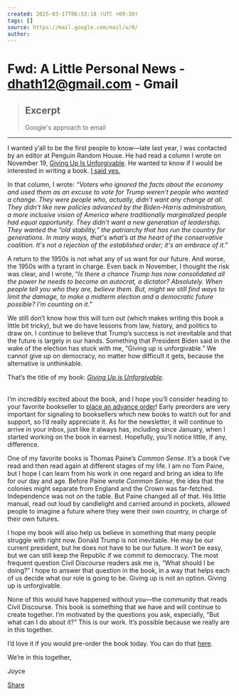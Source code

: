 ```yaml
---
created: 2025-03-17T06:53:18 (UTC +09:30)
tags: []
source: https://mail.google.com/mail/u/0/
author: 
---
```


# Fwd: A Little Personal News - dhath12@gmail.com - Gmail

> ## Excerpt
> Google's approach to email

---
I wanted y’all to be the first people to know—late last year, I was contacted by an editor at Penguin Random House. He had read a column I wrote on November 19, [Giving Up Is Unforgivable](https://substack.com/redirect/d543b545-1a99-49a4-a7e8-d2725221226d?j=eyJ1IjoieG00Z2wifQ.cMPmiHfhApMk--EgRKQgXwBmONUL9XrWZ5hRR7JL2P8). He wanted to know if I would be interested in writing a book. [I said yes.](https://substack.com/redirect/66bd89bd-b628-4405-8b8f-0ac1912a250f?j=eyJ1IjoieG00Z2wifQ.cMPmiHfhApMk--EgRKQgXwBmONUL9XrWZ5hRR7JL2P8)

In that column, I wrote: _“Voters who ignored the facts about the economy and used them as an excuse to vote for Trump weren’t people who wanted a change. They were people who, actually, didn’t want any change at all. They didn't like new policies advanced by the Biden-Harris administration, a more inclusive vision of America where traditionally marginalized people had equal opportunity. They didn’t want a new generation of leadership. They wanted the “old stability,” the patriarchy that has run the country for generations. In many ways, that's what’s at the heart of the conservative coalition. It's not a rejection of the established order; it's an embrace of it.”_

A return to the 1950s is not what any of us want for our future. And worse, the 1950s with a tyrant in charge. Even back in November, I thought the risk was clear, and I wrote, “_Is there a chance Trump has now consolidated all the power he needs to become an autocrat, a dictator? Absolutely. When people tell you who they are, believe them. But, might we still find ways to limit the damage, to make a midterm election and a democratic future possible? I’m counting on it.”_

We still don’t know how this will turn out (which makes writing this book a little bit tricky), but we do have lessons from law, history, and politics to draw on. I continue to believe that Trump’s success is not inevitable and that the future is largely in our hands. Something that President Biden said in the wake of the election has stuck with me, “Giving up is unforgivable.” We cannot give up on democracy, no matter how difficult it gets, because the alternative is unthinkable.

That’s the title of my book: _[Giving Up is Unforgivable](https://substack.com/redirect/66bd89bd-b628-4405-8b8f-0ac1912a250f?j=eyJ1IjoieG00Z2wifQ.cMPmiHfhApMk--EgRKQgXwBmONUL9XrWZ5hRR7JL2P8)_.

|  |  |  |
|--|--|--|

I’m incredibly excited about the book, and I hope you’ll consider heading to your favorite bookseller to [place an advance order](https://substack.com/redirect/66bd89bd-b628-4405-8b8f-0ac1912a250f?j=eyJ1IjoieG00Z2wifQ.cMPmiHfhApMk--EgRKQgXwBmONUL9XrWZ5hRR7JL2P8)! Early preorders are very important for signaling to booksellers which new books to watch out for and support, so I’d really appreciate it. As for the newsletter, it will continue to arrive in your inbox, just like it always has, including since January, when I started working on the book in earnest. Hopefully, you’ll notice little, if any, difference. 

One of my favorite books is Thomas Paine’s _Common Sense_. It’s a book I’ve read and then read again at different stages of my life. I am no Tom Paine, but I hope I can learn from his work in one regard and bring an idea to life for our day and age. Before Paine wrote _Common Sense_, the idea that the colonies might separate from England and the Crown was far-fetched. Independence was not on the table. But Paine changed all of that. His little manual, read out loud by candlelight and carried around in pockets, allowed people to imagine a future where they were their own country, in charge of their own futures.

I hope my book will also help us believe in something that many people struggle with right now. Donald Trump is not inevitable. He may be our current president, but he does not have to be our future. It won’t be easy, but we can still keep the Republic if we commit to democracy. The most frequent question Civil Discourse readers ask me is, “What should I be doing?” I hope to answer that question in the book, in a way that helps each of us decide what our role is going to be. Giving up is not an option. Giving up is unforgivable.

None of this would have happened without you—the community that reads Civil Discourse. This book is something that we have and will continue to create together. I’m motivated by the questions you ask, especially, “But what can I do about it?” This is our work. It’s possible because we really are in this together.

I’d love it if you would pre-order the book today. You can do that [here](https://substack.com/redirect/66bd89bd-b628-4405-8b8f-0ac1912a250f?j=eyJ1IjoieG00Z2wifQ.cMPmiHfhApMk--EgRKQgXwBmONUL9XrWZ5hRR7JL2P8).

We’re in this together,

Joyce

[Share](https://substack.com/app-link/post?publication_id=607357&post_id=158739158&utm_source=substack&utm_medium=email&utm_content=share&utm_campaign=email-share&action=share&triggerShare=true&isFreemail=true&r=xm4gl&token=eyJ1c2VyX2lkIjo1NjQ1OTU0MSwicG9zdF9pZCI6MTU4NzM5MTU4LCJpYXQiOjE3NDE4Njk1MjgsImV4cCI6MTc0NDQ2MTUyOCwiaXNzIjoicHViLTYwNzM1NyIsInN1YiI6InBvc3QtcmVhY3Rpb24ifQ.9eSVCezLeWkPAYZUiYSLbrb8Z2UHjYH2UKc1vokHy4c)
